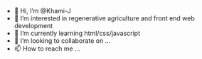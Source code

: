 - 👋 Hi, I’m @Khami-J
- 👀 I’m interested in regenerative agriculture and front end web development
- 🌱 I’m currently learning html/css/javascript
- 💞️ I’m looking to collaborate on ...
- 📫 How to reach me ...

<!---
Khami-J/Khami-J is a ✨ special ✨ repository because its `README.md` (this file) appears on your GitHub profile.
You can click the Preview link to take a look at your changes.
--->
